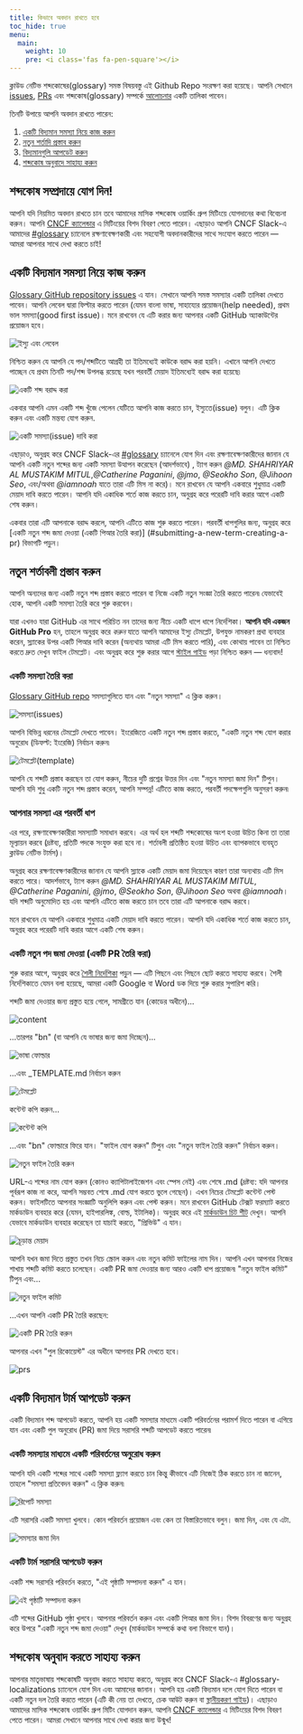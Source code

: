 ```yaml
---
title: কিভাবে অবদান রাখতে হবে
toc_hide: true
menu:
  main:
    weight: 10
    pre: <i class='fas fa-pen-square'></i>
---
```

ক্লাউড নেটিভ শব্দকোষের(glossary) সমস্ত বিষয়বস্তু এই Github Repo সংরক্ষণ করা হয়েছে। আপনি সেখানে [issues](https://github.com/cncf/glossary/issues), [PRs](https://github.com/cncf/glossary/pulls) এবং শব্দকোষ(glossary) সম্পর্কে [ আলোচনার](https://github.com/cncf/glossary/discussions) একটি তালিকা পাবেন।

তিনটি উপায়ে আপনি অবদান রাখতে পারেন:

1) [একটি বিদ্যমান সমস্যা নিয়ে কাজ করুন](#work-on-an-existing-issue)
2) [নতুন শর্তাদি প্রস্তাব করুন](#propose-new-terms)
3) [বিদ্যমানগুলি আপডেট করুন](#update-an-existing-term)
4) [শব্দকোষ অনুবাদে সাহায্য করুন](#help-translate-the-glossary)

## শব্দকোষ সম্প্রদায়ে যোগ দিন!

আপনি যদি নিয়মিত অবদান রাখতে চান তবে আমাদের মাসিক শব্দকোষ ওয়ার্কিং গ্রুপ মিটিংয়ে যোগদানের কথা বিবেচনা করুন। আপনি [CNCF ক্যালেন্ডার](https://www.cncf.io/calendar/) এ মিটিংয়ের বিশদ বিবরণ পেতে পারেন। এছাড়াও আপনি CNCF Slack-এ আমাদের [#glossary](https://cloud-native.slack.com/archives/C02TX20MQBB) চ্যানেলে রক্ষণাবেক্ষণকারী এবং সহযোগী অবদানকারীদের সাথে সংযোগ করতে পারেন — আমরা আপনার সাথে দেখা করতে চাই!

## একটি বিদ্যমান সমস্যা নিয়ে কাজ করুন

[Glossary GitHub repository issues](https://github.com/cncf/glossary/issues) এ যান। সেখানে আপনি সমস্ত সমস্যার একটি তালিকা দেখতে পাবেন। আপনি লেবেল দ্বারা ফিল্টার করতে পারেন (যেমন বাংলা ভাষা, সাহায্যের প্রয়োজন(help needed), প্রথম ভাল সমস্যা(good first issue)। মনে রাখবেন যে এটি করার জন্য আপনার একটি GitHub অ্যাকাউন্টের প্রয়োজন হবে।

![ইস্যু এবং লেবেল](/images/how-to/issue-and-labels.png)

নিশ্চিত করুন যে আপনি যে পদ/শব্দটিতে আগ্রহী তা ইতিমধ্যেই কাউকে বরাদ্দ করা হয়নি। এখানে আপনি দেখতে পাচ্ছেন যে প্রথম তিনটি  পদ/শব্দ উপলব্ধ রয়েছে যখন পরবর্তী মেয়াদ ইতিমধ্যেই বরাদ্দ করা হয়েছে৷

![একটি শব্দ বরাদ্দ করা](/images/how-to/howto-04.png)

একবার আপনি এমন একটি শব্দ খুঁজে পেলেন যেটিতে আপনি কাজ করতে চান, ইস্যুতে(issue) বলুন। এটি ক্লিক করুন এবং একটি মন্তব্য যোগ করুন.

![একটি সমস্যা(issue) দাবি করা](/images/how-to/claiming-an-issue.png)


এছাড়াও, অনুগ্রহ করে CNCF Slack-এর [#glossary](https://cloud-native.slack.com/archives/C02TX20MQBB) চ্যানেলে যোগ দিন এবং রক্ষণাবেক্ষণকারীদের জানান যে আপনি একটি নতুন শব্দের জন্য একটি সমস্যা উত্থাপন করেছেন (আদর্শভাবে) , ট্যাগ করুন  _@MD. SHAHRIYAR AL MUSTAKIM MITUL_,_@Catherine Paganini_, _@jmo_, _@Seokho Son_, _@Jihoon Seo_, এবং/অথবা _@iamnoah_ যাতে তারা এটি মিস না করে)। মনে রাখবেন যে আপনি একবারে শুধুমাত্র একটি মেয়াদ দাবি করতে পারেন। আপনি যদি একাধিক শর্তে কাজ করতে চান, অনুগ্রহ করে পরেরটি দাবি করার আগে একটি শেষ করুন।

একবার তারা এটি আপনাকে বরাদ্দ করলে, আপনি এটিতে কাজ শুরু করতে পারেন। পরবর্তী ধাপগুলির জন্য, অনুগ্রহ করে [একটি নতুন শব্দ জমা দেওয়া (একটি পিআর তৈরি করা)] (#submitting-a-new-term-creating-a-pr) বিভাগটি পড়ুন।

## নতুন শর্তাবলী প্রস্তাব করুন
আপনি অন্যদের জন্য একটি নতুন শব্দ প্রস্তাব করতে পারেন বা নিজে একটি নতুন সংজ্ঞা তৈরি করতে পারেন৷ যেভাবেই হোক, আপনি একটি সমস্যা তৈরি করে শুরু করবেন।

যারা এখনও  যারা GitHub এর সাথে  পরিচিত নন তাদের জন্য নীচে একটি ধাপে ধাপে নির্দেশিকা। **আপনি যদি একজন GitHub Pro** হন, তাহলে অনুগ্রহ করে *করুন* যাতে আপনি আমাদের ইস্যু টেমপ্লেট, উপযুক্ত নামকরণ প্রথা ব্যবহার করেন, স্ল্যাকের উপর একটি পিআর দাবি করেন (অন্যথায় আমরা এটি মিস করতে পারি), এবং কোথায় পাবেন তা নিশ্চিত করতে দ্রুত দেখুন ফাইল টেমপ্লেট। এবং অনুগ্রহ করে শুরু করার আগে [স্টাইল গাইড](https://glossary.cncf.io/style-guide/) পড়া নিশ্চিত করুন — ধন্যবাদ!

### একটি সমস্যা তৈরি করা
[Glossary GitHub repo](https://github.com/cncf/glossary/issues) সমস্যাগুলিতে যান এবং "নতুন সমস্যা" এ ক্লিক করুন।

![সমস্যা(issues)](/images/how-to/howto-01.png)

আপনি বিভিন্ন ধরনের টেমপ্লেট দেখতে পাবেন। ইংরেজিতে একটি নতুন শব্দ প্রস্তাব করতে, "একটি নতুন শব্দ যোগ করার অনুরোধ (ডিফল্ট: ইংরেজি) নির্বাচন করুন৷

![টেমপ্লেট(template)](/images/how-to/english-issue-template-new.png)

আপনি যে শব্দটি প্রস্তাব করছেন তা যোগ করুন, নীচের দুটি প্রশ্নের উত্তর দিন এবং "নতুন সমস্যা জমা দিন" টিপুন। আপনি যদি শুধু একটি নতুন শব্দ প্রস্তাব করেন, আপনি সম্পন্ন! এটিতে কাজ করতে, পরবর্তী পদক্ষেপগুলি অনুসরণ করুন৷


### আপনার সমস্যা এর পরবর্তী ধাপ
এর পরে, রক্ষণাবেক্ষণকারীরা সমস্যাটি সমাধান করবে। এর অর্থ হল শব্দটি শব্দকোষের অংশ হওয়া উচিত কিনা তা তারা মূল্যায়ন করবে (দ্রষ্টব্য, প্রতিটি পদকে সংযুক্ত করা হবে না। শর্তাবলী প্রতিষ্ঠিত হওয়া উচিত এবং ব্যাপকভাবে ব্যবহৃত ক্লাউড নেটিভ টার্মস)।

অনুগ্রহ করে রক্ষণাবেক্ষণকারীদের জানান যে আপনি স্ল্যাকে একটি মেয়াদ জমা দিয়েছেন কারণ তারা অন্যথায় এটি মিস করতে পারে। আদর্শভাবে, ট্যাগ করুন  _@MD. SHAHRIYAR AL MUSTAKIM MITUL_, _@Catherine Paganini_, _@jmo_, _@Seokho Son_, _@Jihoon Seo_ অথবা _@iamnoah_। যদি শব্দটি অনুমোদিত হয় এবং আপনি এটিতে কাজ করতে চান তবে তারা এটি আপনাকে বরাদ্দ করবে।

মনে রাখবেন যে আপনি একবারে শুধুমাত্র একটি মেয়াদ দাবি করতে পারেন। আপনি যদি একাধিক শর্তে কাজ করতে চান, অনুগ্রহ করে পরেরটি দাবি করার আগে একটি শেষ করুন।

### একটি নতুন পদ জমা দেওয়া (একটি PR তৈরি করা)

শুরু করার আগে, অনুগ্রহ করে [শৈলী নির্দেশিকা](https://glossary.cncf.io/style-guide/) পড়ুন — এটি পিছনে এবং পিছনে ছোট করতে সাহায্য করবে। শৈলী নির্দেশিকাতে যেমন বলা হয়েছে, আমরা একটি Google বা Word ডক দিয়ে শুরু করার সুপারিশ করি।

শব্দটি জমা দেওয়ার জন্য প্রস্তুত হয়ে গেলে, সামগ্রীতে যান (কোডের অধীনে)…

![content](/images/how-to/howto-05.png)

…তারপর "bn" (বা আপনি যে ভাষার জন্য জমা দিচ্ছেন)…

![ভাষা ফোল্ডার](/images/how-to/howto-06.png)

…এবং _TEMPLATE.md নির্বাচন করুন

![টেমপ্লেট](/images/how-to/howto-07.png)

কন্টেন্ট কপি করুন...

![কন্টেন্ট কপি](/images/how-to/howto-08.png)

…এবং "bn" ফোল্ডারে ফিরে যান। "ফাইল যোগ করুন" টিপুন এবং "নতুন ফাইল তৈরি করুন" নির্বাচন করুন।

![নতুন ফাইল তৈরি করুন](/images/how-to/howto-09.png)

URL-এ শব্দের নাম যোগ করুন (কোনও ক্যাপিটালাইজেশন এবং স্পেস নেই) এবং শেষে .md (দ্রষ্টব্য: যদি আপনার পূর্বরূপ কাজ না করে, আপনি সম্ভবত শেষে .md যোগ করতে ভুলে গেছেন)। এখন নিচের টেমপ্লেট কন্টেন্ট পেস্ট করুন। ফাইলটিতে আপনার সংজ্ঞাটি অনুলিপি করুন এবং পেস্ট করুন। মনে রাখবেন GitHub টেক্সট ফরম্যাট করতে মার্কডাউন ব্যবহার করে (যেমন, হাইপারলিঙ্ক, বোল্ড, ইটালিক)। অনুগ্রহ করে এই [মার্কডাউন চিট শীট](https://www.markdownguide.org/cheat-sheet/) দেখুন। আপনি যেভাবে মার্কডাউন ব্যবহার করেছেন তা যাচাই করতে, "প্রিভিউ" এ যান।

![চূড়ান্ত মেয়াদ](/images/how-to/howto-10.png)

আপনি যখন জমা দিতে প্রস্তুত তখন নিচে স্ক্রোল করুন এবং নতুন কমিট ফাইলের নাম দিন। আপনি এখন আপনার নিজের শাখায় শব্দটি কমিট করতে চলেছেন। একটি PR জমা দেওয়ার জন্য আরও একটি ধাপ প্রয়োজন৷ "নতুন ফাইল কমিট" টিপুন এবং...

![নতুন ফাইল কমিট](/images/how-to/howto-11.png)

…এখন আপনি একটি PR তৈরি করছেন:

![একটি PR তৈরি করুন](/images/how-to/howto-12.png)

আপনার এখন "পুল রিকোয়েস্ট" এর অধীনে আপনার PR দেখতে হবে।

![prs](/images/how-to/howto-13.png)

## একটি বিদ্যমান টার্ম আপডেট করুন
একটি বিদ্যমান শব্দ আপডেট করতে, আপনি হয় একটি সমস্যার মাধ্যমে একটি পরিবর্তনের পরামর্শ দিতে পারেন বা এগিয়ে যান এবং একটি পুল অনুরোধ (PR) জমা দিয়ে সরাসরি শব্দটি আপডেট করতে পারেন৷

### একটি সমস্যার মাধ্যমে একটি পরিবর্তনের অনুরোধ করুন
আপনি যদি একটি শব্দের সাথে একটি সমস্যা ফ্ল্যাগ করতে চান কিন্তু কীভাবে এটি নিজেই ঠিক করতে চান না জানেন, তাহলে "সমস্যা প্রতিবেদন করুন" এ ক্লিক করুন৷

![রিপোর্ট সমস্যা](/images/how-to/howto-14.png)

এটি সরাসরি একটি সমস্যা খুলবে। কোন পরিবর্তন প্রয়োজন এবং কেন তা বিস্তারিতভাবে বলুন। জমা দিন, এবং যে এটা.

![সমস্যার জমা দিন](/images/how-to/howto-15.png)

### একটি টার্ম সরাসরি আপডেট করুন
একটি শব্দ সরাসরি পরিবর্তন করতে, "এই পৃষ্ঠাটি সম্পাদনা করুন" এ যান।

![এই পৃষ্ঠাটি সম্পাদনা করুন](/images/how-to/howto-16.png)

এটি শব্দের GitHub পৃষ্ঠা খুলবে। আপনার পরিবর্তন করুন এবং একটি পিআর জমা দিন। বিশদ বিবরণের জন্য অনুগ্রহ করে উপরে "একটি নতুন শব্দ জমা দেওয়া" দেখুন (মার্কডাউন সম্পর্কে কথা বলা বিভাগে যান)।

## শব্দকোষ অনুবাদ করতে সাহায্য করুন
আপনার মাতৃভাষায় শব্দকোষটি অনুবাদ করতে সাহায্য করতে, অনুগ্রহ করে CNCF Slack-এ #glossary-localizations চ্যানেলে যোগ দিন এবং আমাদের জানান। আপনি হয় একটি বিদ্যমান দলে যোগ দিতে পারেন বা একটি নতুন দল তৈরি করতে পারেন (এটি কী নেয় তা দেখতে, চেক আউট করুন বা [স্থানীয়করণ গাইড](https://github.com/cncf/glossary/blob/main/LOCALIZATION.md))। এছাড়াও আমাদের মাসিক শব্দকোষ ওয়ার্কিং গ্রুপ মিটিং যোগদান করুন. আপনি [CNCF ক্যালেন্ডার](https://www.cncf.io/calendar/) এ মিটিংয়ের বিশদ বিবরণ পেতে পারেন। আমরা সেখানে আপনার সাথে দেখা করার জন্য উন্মুখ!



